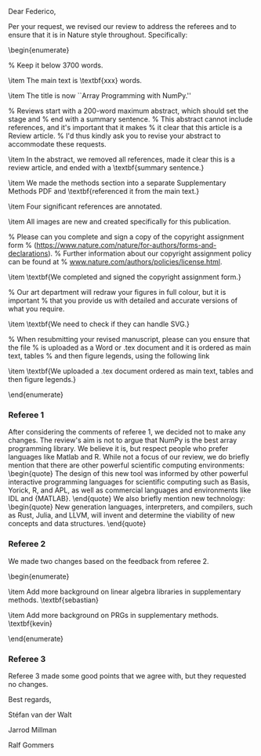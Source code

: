 Dear Federico,

Per your request, we revised our review to address the referees and
to ensure that it is in Nature style throughout.
Specifically:

\begin{enumerate}

% Keep it below 3700 words.

\item The main text is \textbf{xxx} words.

\item The title is now ``Array Programming with NumPy.''

% Reviews start with a 200-word maximum abstract, which should set the stage and
% end with a summary sentence.
% This abstract cannot include references, and it's important that it makes
% it clear that this article is a Review article.
% I'd thus kindly ask you to revise your abstract to accommodate these requests.

\item In the abstract, we removed all references,
made it clear this is a review article,
and ended with a \textbf{summary sentence.}

\item We made the methods section into a separate Supplementary Methods PDF
and \textbf{referenced it from the main text.}

\item Four significant references are annotated.

\item All images are new and created specifically for this publication.

% Please can you complete and sign a copy of the copyright assignment form
% (https://www.nature.com/nature/for-authors/forms-and-declarations).
% Further information about our copyright assignment policy can be found at
% www.nature.com/authors/policies/license.html.

\item \textbf{We completed and signed the copyright assignment form.}

% Our art department will redraw your figures in full colour, but it is important
% that you provide us with detailed and accurate versions of what you require.

\item \textbf{We need to check if they can handle SVG.}

% When resubmitting your revised manuscript, please can you ensure that the file
% is uploaded as a Word or .tex document and it is ordered as main text, tables
% and then figure legends, using the following link

\item \textbf{We uploaded a .tex document ordered as main text, tables and then figure legends.}

\end{enumerate}

### Referee 1

After considering the comments of referee 1, we decided not to make any changes.
The review's aim is not to argue that NumPy is the best array programming library.
We believe it is, but respect people who prefer languages like Matlab and R.
While not a focus of our review, we do briefly mention that there are other
powerful scientific computing environments:
\begin{quote}
The design of this new tool was informed by other
powerful interactive programming languages for scientific computing
such as Basis, Yorick, R, and APL,
as well as commercial languages and environments like IDL and {MATLAB}.
\end{quote}
We also briefly mention new technology:
\begin{quote}
New generation languages, interpreters, and compilers, such as Rust, Julia,
and LLVM, will invent and determine the viability of new concepts and
data structures.
\end{quote}

### Referee 2

We made two changes based on the feedback from referee 2.

\begin{enumerate}

\item Add more background on linear algebra libraries in supplementary methods. \textbf{sebastian}

\item Add more background on PRGs in supplementary methods. \textbf{kevin}

\end{enumerate}

### Referee 3

Referee 3 made some good points that we agree with, but they requested no changes.

Best regards,

Stéfan van der Walt

Jarrod Millman

Ralf Gommers
